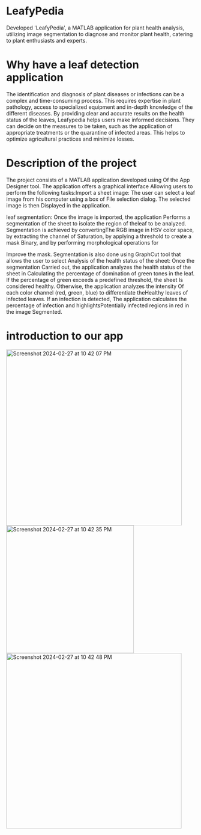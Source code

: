 # LeafyPedia
 Developed 'LeafyPedia', a MATLAB application for plant health analysis, utilizing image segmentation to diagnose and monitor plant health, catering to plant enthusiasts and experts.
 # Why have a leaf detection application
  The identification and diagnosis of plant diseases or infections can be a complex and time-consuming process.
  This requires expertise in plant pathology, access to specialized equipment and in-depth knowledge of the different diseases.
  By providing clear and accurate results on the health status of the leaves, Leafypedia helps users make informed decisions. They can decide on the measures to be taken, such as     the application of appropriate treatments or the quarantine of infected areas. This helps to optimize agricultural practices and minimize losses.
# Description of the project

The project consists of a MATLAB application developed using Of the App Designer tool. The application offers a graphical interface Allowing users to perform the following tasks:Import a sheet image: The user can select a leaf image from his computer using a box of File selection dialog. The selected image is then Displayed in the application.

leaf segmentation: Once the image is imported, the application Performs a segmentation of the sheet to isolate the region of theleaf to be analyzed. Segmentation is achieved by convertingThe RGB image in HSV color space, by extracting the channel of Saturation, by applying a threshold to create a mask Binary, and by performing morphological operations for

Improve the mask. Segmentation is also done using GraphCut tool that allows the user to select Analysis of the health status of the sheet: Once the segmentation Carried out, the application analyzes the health status of the sheet in Calculating the percentage of domination of green tones in the leaf. If the percentage of green exceeds a predefined threshold, the sheet Is considered healthy. Otherwise, the application analyzes the intensity Of each color channel (red, green, blue) to differentiate theHealthy leaves of infected leaves. If an infection is detected, The application calculates the percentage of infection and highlightsPotentially infected regions in red in the image Segmented.
# introduction to our app 

<img width="468" alt="Screenshot 2024-02-27 at 10 42 07 PM" src="https://github.com/oumaimasandbox/LeafyPedia/assets/77903484/c3e88c62-00bd-42ff-a4bf-39a9aede7057">

<img width="340" alt="Screenshot 2024-02-27 at 10 42 35 PM" src="https://github.com/oumaimasandbox/LeafyPedia/assets/77903484/1ea2d599-581c-48ed-af79-daa04e12f87d">

<img width="467" alt="Screenshot 2024-02-27 at 10 42 48 PM" src="https://github.com/oumaimasandbox/LeafyPedia/assets/77903484/a896b295-560f-4f28-8d6a-fa9fceba8486">
